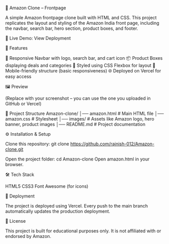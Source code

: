 🛒 Amazon Clone – Frontpage

A simple Amazon frontpage clone built with HTML and CSS.
This project replicates the layout and styling of the Amazon India front page, including the navbar, search bar, hero section, product boxes, and footer.

🔗 Live Demo: View Deployment

🚀 Features

📌 Responsive Navbar with logo, search bar, and cart icon
📦 Product Boxes displaying deals and categories
🎨 Styled using CSS Flexbox for layout
📱 Mobile-friendly structure (basic responsiveness)
🌐 Deployed on Vercel for easy access

🖼️ Preview

(Replace with your screenshot – you can use the one you uploaded in GitHub or Vercel)

📂 Project Structure
Amazon-clone/
│── amazon.html       # Main HTML file
│── amazon.css        # Stylesheet
│── images/           # Assets like Amazon logo, hero banner, product images
│── README.md         # Project documentation

⚙️ Installation & Setup

Clone this repository:
git clone https://github.com/rajnish-012/Amazon-clone.git

Open the project folder:
cd Amazon-clone
Open amazon.html in your browser.

🛠️ Tech Stack

HTML5
CSS3
Font Awesome (for icons)

📌 Deployment

The project is deployed using Vercel.
Every push to the main branch automatically updates the production deployment.

📜 License

This project is built for educational purposes only.
It is not affiliated with or endorsed by Amazon.
